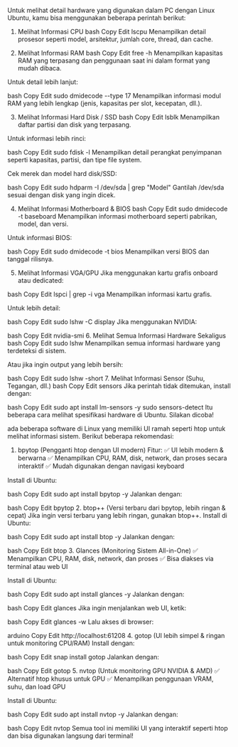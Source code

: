 Untuk melihat detail hardware yang digunakan dalam PC dengan Linux Ubuntu, kamu bisa menggunakan beberapa perintah berikut:

1. Melihat Informasi CPU
bash
Copy
Edit
lscpu
Menampilkan detail prosesor seperti model, arsitektur, jumlah core, thread, dan cache.

2. Melihat Informasi RAM
bash
Copy
Edit
free -h
Menampilkan kapasitas RAM yang terpasang dan penggunaan saat ini dalam format yang mudah dibaca.

Untuk detail lebih lanjut:

bash
Copy
Edit
sudo dmidecode --type 17
Menampilkan informasi modul RAM yang lebih lengkap (jenis, kapasitas per slot, kecepatan, dll.).

3. Melihat Informasi Hard Disk / SSD
bash
Copy
Edit
lsblk
Menampilkan daftar partisi dan disk yang terpasang.

Untuk informasi lebih rinci:

bash
Copy
Edit
sudo fdisk -l
Menampilkan detail perangkat penyimpanan seperti kapasitas, partisi, dan tipe file system.

Cek merek dan model hard disk/SSD:

bash
Copy
Edit
sudo hdparm -I /dev/sda | grep "Model"
Gantilah /dev/sda sesuai dengan disk yang ingin dicek.

4. Melihat Informasi Motherboard & BIOS
bash
Copy
Edit
sudo dmidecode -t baseboard
Menampilkan informasi motherboard seperti pabrikan, model, dan versi.

Untuk informasi BIOS:

bash
Copy
Edit
sudo dmidecode -t bios
Menampilkan versi BIOS dan tanggal rilisnya.

5. Melihat Informasi VGA/GPU
Jika menggunakan kartu grafis onboard atau dedicated:

bash
Copy
Edit
lspci | grep -i vga
Menampilkan informasi kartu grafis.

Untuk lebih detail:

bash
Copy
Edit
sudo lshw -C display
Jika menggunakan NVIDIA:

bash
Copy
Edit
nvidia-smi
6. Melihat Semua Informasi Hardware Sekaligus
bash
Copy
Edit
sudo lshw
Menampilkan semua informasi hardware yang terdeteksi di sistem.

Atau jika ingin output yang lebih bersih:

bash
Copy
Edit
sudo lshw -short
7. Melihat Informasi Sensor (Suhu, Tegangan, dll.)
bash
Copy
Edit
sensors
Jika perintah tidak ditemukan, install dengan:

bash
Copy
Edit
sudo apt install lm-sensors -y
sudo sensors-detect
Itu beberapa cara melihat spesifikasi hardware di Ubuntu. Silakan dicoba!





ada beberapa software di Linux yang memiliki UI ramah seperti htop untuk melihat informasi sistem. Berikut beberapa rekomendasi:

1. bpytop (Pengganti htop dengan UI modern)
Fitur:
✅ UI lebih modern & berwarna
✅ Menampilkan CPU, RAM, disk, network, dan proses secara interaktif
✅ Mudah digunakan dengan navigasi keyboard

Install di Ubuntu:

bash
Copy
Edit
sudo apt install bpytop -y
Jalankan dengan:

bash
Copy
Edit
bpytop
2. btop++ (Versi terbaru dari bpytop, lebih ringan & cepat)
Jika ingin versi terbaru yang lebih ringan, gunakan btop++.
Install di Ubuntu:

bash
Copy
Edit
sudo apt install btop -y
Jalankan dengan:

bash
Copy
Edit
btop
3. Glances (Monitoring Sistem All-in-One)
✅ Menampilkan CPU, RAM, disk, network, dan proses
✅ Bisa diakses via terminal atau web UI

Install di Ubuntu:

bash
Copy
Edit
sudo apt install glances -y
Jalankan dengan:

bash
Copy
Edit
glances
Jika ingin menjalankan web UI, ketik:

bash
Copy
Edit
glances -w
Lalu akses di browser:

arduino
Copy
Edit
http://localhost:61208
4. gotop (UI lebih simpel & ringan untuk monitoring CPU/RAM)
Install dengan:

bash
Copy
Edit
snap install gotop
Jalankan dengan:

bash
Copy
Edit
gotop
5. nvtop (Untuk monitoring GPU NVIDIA & AMD)
✅ Alternatif htop khusus untuk GPU
✅ Menampilkan penggunaan VRAM, suhu, dan load GPU

Install di Ubuntu:

bash
Copy
Edit
sudo apt install nvtop -y
Jalankan dengan:

bash
Copy
Edit
nvtop
Semua tool ini memiliki UI yang interaktif seperti htop dan bisa digunakan langsung dari terminal!
